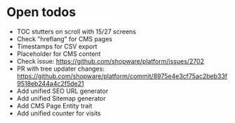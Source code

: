 # Open todos

* TOC stutters on scroll with 15/27 screens
* Check "hreflang" for CMS pages
* Timestamps for CSV export
* Placeholder for CMS content
* Check issue: https://github.com/shopware/platform/issues/2702
* PR with tree updater changes: https://github.com/shopware/platform/commit/8975e4e3cf75ac2beb33f9518eb244a4c2f5de21
* Add unified SEO URL generator
* Add unified Sitemap generator
* Add CMS Page Entity trait
* Add unified counter for visits
